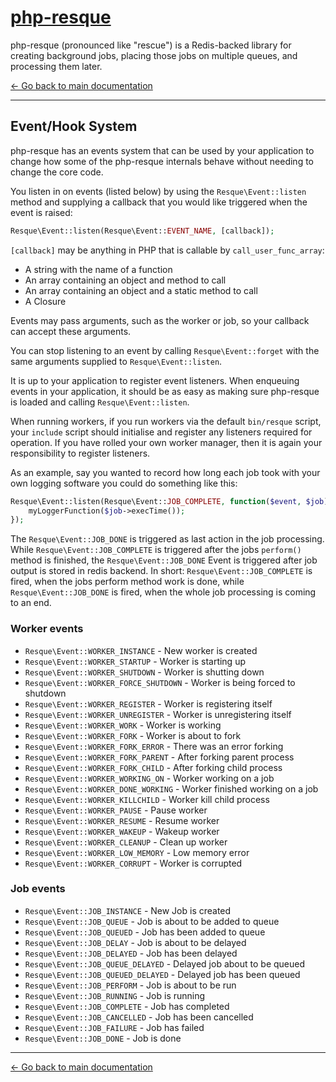 [php-resque](https://github.com/mjphaynes/php-resque)
===========================================

php-resque (pronounced like "rescue") is a Redis-backed library for creating 
background jobs, placing those jobs on multiple queues, and processing them later.

[← Go back to main documentation](https://github.com/mjphaynes/php-resque)

---

## Event/Hook System ##

php-resque has an events system that can be used by your application to change how some of 
the php-resque internals behave without needing to change the core code.

You listen in on events (listed below) by using the `Resque\Event::listen` method and supplying 
a callback that you would like triggered when the event is raised:

```php
Resque\Event::listen(Resque\Event::EVENT_NAME, [callback]);
```

`[callback]` may be anything in PHP that is callable by `call_user_func_array`:

* A string with the name of a function
* An array containing an object and method to call
* An array containing an object and a static method to call
* A Closure

Events may pass arguments, such as the worker or job, so your callback can accept these arguments.

You can stop listening to an event by calling `Resque\Event::forget` with the same arguments supplied to `Resque\Event::listen`.

It is up to your application to register event listeners. When enqueuing events in your application, 
it should be as easy as making sure php-resque is loaded and calling `Resque\Event::listen`.

When running workers, if you run workers via the default `bin/resque` script, your `include` script should 
initialise and register any listeners required for operation. If you have rolled your own worker manager, 
then it is again your responsibility to register listeners.

As an example, say you wanted to record how long each job took with your own logging software you could do something like this:

```php
Resque\Event::listen(Resque\Event::JOB_COMPLETE, function($event, $job) {
	myLoggerFunction($job->execTime());
});
```

The `Resque\Event::JOB_DONE` is triggered as last action in the job processing. While `Resque\Event::JOB_COMPLETE` is triggered after the jobs `perform()` method is finished, the `Resque\Event::JOB_DONE` Event is triggered after job output is stored in redis backend.
In short: `Resque\Event::JOB_COMPLETE` is fired, when the jobs perform method work is done, while `Resque\Event::JOB_DONE` is fired, when the whole job processing is coming to an end.

### Worker events ###

* `Resque\Event::WORKER_INSTANCE`       - New worker is created
* `Resque\Event::WORKER_STARTUP`        - Worker is starting up
* `Resque\Event::WORKER_SHUTDOWN`       - Worker is shutting down
* `Resque\Event::WORKER_FORCE_SHUTDOWN` - Worker is being forced to shutdown
* `Resque\Event::WORKER_REGISTER`       - Worker is registering itself
* `Resque\Event::WORKER_UNREGISTER`     - Worker is unregistering itself
* `Resque\Event::WORKER_WORK`           - Worker is working
* `Resque\Event::WORKER_FORK`           - Worker is about to fork
* `Resque\Event::WORKER_FORK_ERROR`     - There was an error forking
* `Resque\Event::WORKER_FORK_PARENT`    - After forking parent process
* `Resque\Event::WORKER_FORK_CHILD`     - After forking child process
* `Resque\Event::WORKER_WORKING_ON`     - Worker working on a job
* `Resque\Event::WORKER_DONE_WORKING`   - Worker finished working on a job
* `Resque\Event::WORKER_KILLCHILD`      - Worker kill child process
* `Resque\Event::WORKER_PAUSE`          - Pause worker
* `Resque\Event::WORKER_RESUME`         - Resume worker
* `Resque\Event::WORKER_WAKEUP`         - Wakeup worker
* `Resque\Event::WORKER_CLEANUP`        - Clean up worker
* `Resque\Event::WORKER_LOW_MEMORY`     - Low memory error
* `Resque\Event::WORKER_CORRUPT`        - Worker is corrupted

### Job events ###

* `Resque\Event::JOB_INSTANCE`       - New Job is created
* `Resque\Event::JOB_QUEUE`          - Job is about to be added to queue
* `Resque\Event::JOB_QUEUED`         - Job has been added to queue
* `Resque\Event::JOB_DELAY`          - Job is about to be delayed
* `Resque\Event::JOB_DELAYED`        - Job has been delayed
* `Resque\Event::JOB_QUEUE_DELAYED`  - Delayed job about to be queued
* `Resque\Event::JOB_QUEUED_DELAYED` - Delayed job has been queued
* `Resque\Event::JOB_PERFORM`        - Job is about to be run
* `Resque\Event::JOB_RUNNING`        - Job is running
* `Resque\Event::JOB_COMPLETE`       - Job has completed
* `Resque\Event::JOB_CANCELLED`      - Job has been cancelled
* `Resque\Event::JOB_FAILURE`        - Job has failed
* `Resque\Event::JOB_DONE`           - Job is done


---

[← Go back to main documentation](https://github.com/mjphaynes/php-resque)